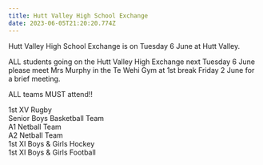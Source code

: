 ```yaml
---
title: Hutt Valley High School Exchange
date: 2023-06-05T21:20:20.774Z
---
```

Hutt Valley High School Exchange is on Tuesday 6 June at Hutt Valley.

ALL students going on the Hutt Valley High Exchange next Tuesday 6 June  please meet Mrs Murphy in the Te Wehi Gym at 1st break Friday 2 June for a brief meeting.

ALL teams MUST attend!!  

1st XV Rugby  
Senior Boys Basketball Team  
A1 Netball Team  
A2 Netball Team  
1st XI Boys & Girls Hockey  
1st XI Boys & Girls Football